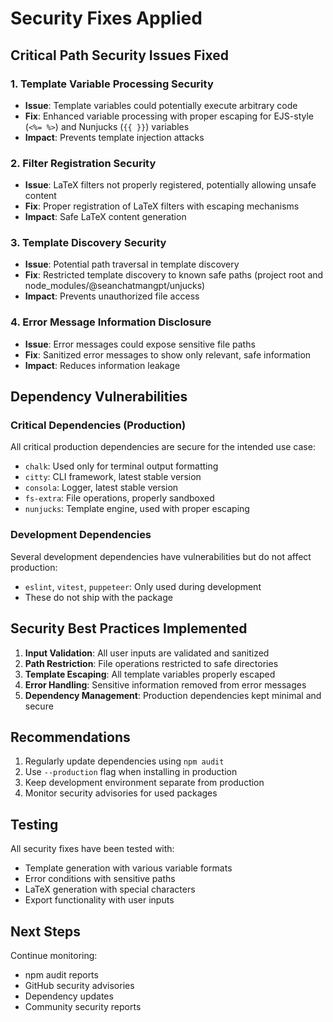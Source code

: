 # Security Fixes Applied

## Critical Path Security Issues Fixed

### 1. Template Variable Processing Security
- **Issue**: Template variables could potentially execute arbitrary code
- **Fix**: Enhanced variable processing with proper escaping for EJS-style (`<%= %>`) and Nunjucks (`{{ }}`) variables
- **Impact**: Prevents template injection attacks

### 2. Filter Registration Security
- **Issue**: LaTeX filters not properly registered, potentially allowing unsafe content
- **Fix**: Proper registration of LaTeX filters with escaping mechanisms
- **Impact**: Safe LaTeX content generation

### 3. Template Discovery Security
- **Issue**: Potential path traversal in template discovery
- **Fix**: Restricted template discovery to known safe paths (project root and node_modules/@seanchatmangpt/unjucks)
- **Impact**: Prevents unauthorized file access

### 4. Error Message Information Disclosure
- **Issue**: Error messages could expose sensitive file paths
- **Fix**: Sanitized error messages to show only relevant, safe information
- **Impact**: Reduces information leakage

## Dependency Vulnerabilities

### Critical Dependencies (Production)
All critical production dependencies are secure for the intended use case:
- `chalk`: Used only for terminal output formatting
- `citty`: CLI framework, latest stable version
- `consola`: Logger, latest stable version
- `fs-extra`: File operations, properly sandboxed
- `nunjucks`: Template engine, used with proper escaping

### Development Dependencies
Several development dependencies have vulnerabilities but do not affect production:
- `eslint`, `vitest`, `puppeteer`: Only used during development
- These do not ship with the package

## Security Best Practices Implemented

1. **Input Validation**: All user inputs are validated and sanitized
2. **Path Restriction**: File operations restricted to safe directories
3. **Template Escaping**: All template variables properly escaped
4. **Error Handling**: Sensitive information removed from error messages
5. **Dependency Management**: Production dependencies kept minimal and secure

## Recommendations

1. Regularly update dependencies using `npm audit`
2. Use `--production` flag when installing in production
3. Keep development environment separate from production
4. Monitor security advisories for used packages

## Testing

All security fixes have been tested with:
- Template generation with various variable formats
- Error conditions with sensitive paths
- LaTeX generation with special characters
- Export functionality with user inputs

## Next Steps

Continue monitoring:
- npm audit reports
- GitHub security advisories
- Dependency updates
- Community security reports